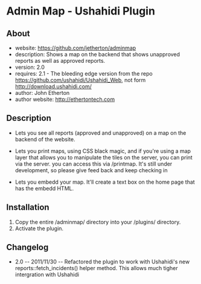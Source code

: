 Admin Map - Ushahidi Plugin
=================
About
-----
* website: https://github.com/jetherton/adminmap
* description: Shows a map on the backend that shows unapproved reports as well as approved reports.
* version: 2.0
* requires: 2.1 - The bleeding edge version from the repo https://github.com/ushahidi/Ushahidi_Web, not form http://download.ushahidi.com/
* author: John Etherton
* author website: http://ethertontech.com

Description
-----------------
* Lets you see all reports (approved and unapproved) on a map on the backend of the website.

* Lets you print maps, using CSS black magic, and if you're using a map layer that allows you 
to manipulate the tiles on the server, you can print via the server. you can access this via
/printmap. It's still under development, so please give feed back and keep checking in

* Lets you embedd your map. It'll create a text box on the home page that has the embedd HTML.


Installation
----------------
1. Copy the entire /adminmap/ directory into your /plugins/ directory.
2. Activate the plugin.

Changelog
----------------
* 2.0 -- 2011/11/30 -- Refactored the plugin to work with Ushahidi's new reports::fetch_incidents() helper method. This allows much tigher intergration with Ushahidi